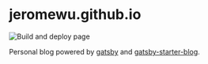 jeromewu.github.io
==================

![Build and deploy page](https://github.com/jeromewu/jeromewu.github.io/workflows/Build%20and%20deploy%20page/badge.svg)

Personal blog powered by [gatsby](https://github.com/gatsbyjs/gatsby) and [gatsby-starter-blog](https://github.com/gatsbyjs/gatsby-starter-blog).
